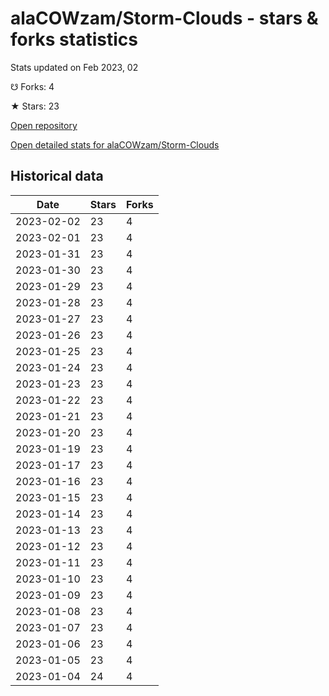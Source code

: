 # alaCOWzam/Storm-Clouds - stars & forks statistics

Stats updated on Feb 2023, 02

☋ Forks: 4

★ Stars: 23

[Open repository](https://github.com/alaCOWzam/Storm-Clouds)

[Open detailed stats for alaCOWzam/Storm-Clouds](https://reviewgithub.com/rep/alaCOWzam/Storm-Clouds)

## Historical data
| Date | Stars | Forks |
|------|-------|-------|
| 2023-02-02 | 23 | 4 | 
| 2023-02-01 | 23 | 4 | 
| 2023-01-31 | 23 | 4 | 
| 2023-01-30 | 23 | 4 | 
| 2023-01-29 | 23 | 4 | 
| 2023-01-28 | 23 | 4 | 
| 2023-01-27 | 23 | 4 | 
| 2023-01-26 | 23 | 4 | 
| 2023-01-25 | 23 | 4 | 
| 2023-01-24 | 23 | 4 | 
| 2023-01-23 | 23 | 4 | 
| 2023-01-22 | 23 | 4 | 
| 2023-01-21 | 23 | 4 | 
| 2023-01-20 | 23 | 4 | 
| 2023-01-19 | 23 | 4 | 
| 2023-01-17 | 23 | 4 | 
| 2023-01-16 | 23 | 4 | 
| 2023-01-15 | 23 | 4 | 
| 2023-01-14 | 23 | 4 | 
| 2023-01-13 | 23 | 4 | 
| 2023-01-12 | 23 | 4 | 
| 2023-01-11 | 23 | 4 | 
| 2023-01-10 | 23 | 4 | 
| 2023-01-09 | 23 | 4 | 
| 2023-01-08 | 23 | 4 | 
| 2023-01-07 | 23 | 4 | 
| 2023-01-06 | 23 | 4 | 
| 2023-01-05 | 23 | 4 | 
| 2023-01-04 | 24 | 4 | 

